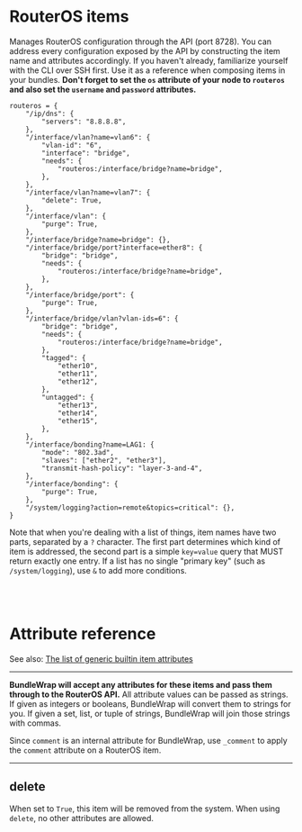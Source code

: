 # RouterOS items

Manages RouterOS configuration through the API (port 8728). You can address every configuration exposed by the API by constructing the item name and attributes accordingly. If you haven't already, familiarize yourself with the CLI over SSH first. Use it as a reference when composing items in your bundles. <strong>Don't forget to set the <code>os</code> attribute of your node to <code>routeros</code> and also set the <code>username</code> and <code>password</code> attributes.</strong>

    routeros = {
        "/ip/dns": {
            "servers": "8.8.8.8",
        },
        "/interface/vlan?name=vlan6": {
            "vlan-id": "6",
            "interface": "bridge",
            "needs": {
                "routeros:/interface/bridge?name=bridge",
            },
        },
        "/interface/vlan?name=vlan7": {
            "delete": True,
        },
        "/interface/vlan": {
            "purge": True,
        },
        "/interface/bridge?name=bridge": {},
        "/interface/bridge/port?interface=ether8": {
            "bridge": "bridge",
            "needs": {
                "routeros:/interface/bridge?name=bridge",
            },
        },
        "/interface/bridge/port": {
            "purge": True,
        },
        "/interface/bridge/vlan?vlan-ids=6": {
            "bridge": "bridge",
            "needs": {
                "routeros:/interface/bridge?name=bridge",
            },
            "tagged": {
                "ether10",
                "ether11",
                "ether12",
            },
            "untagged": {
                "ether13",
                "ether14",
                "ether15",
            },
        },
        "/interface/bonding?name=LAG1: {
            "mode": "802.3ad",
            "slaves": ["ether2", "ether3"],
            "transmit-hash-policy": "layer-3-and-4",
        },
        "/interface/bonding": {
            "purge": True,
        },
        "/system/logging?action=remote&topics=critical": {},
    }

Note that when you're dealing with a list of things, item names have two parts, separated by a `?` character. The first part determines which kind of item is addressed, the second part is a simple `key=value` query that MUST return exactly one entry. If a list has no single "primary key" (such as `/system/logging`), use `&` to add more conditions.

<br><br>

# Attribute reference

See also: [The list of generic builtin item attributes](../repo/items.py.md#builtin-item-attributes)

<hr>

<strong>BundleWrap will accept any attributes for these items and pass them through to the RouterOS API.</strong> All attribute values can be passed as strings. If given as integers or booleans, BundleWrap will convert them to strings for you. If given a set, list, or tuple of strings, BundleWrap will join those strings with commas.

Since `comment` is an internal attribute for BundleWrap, use `_comment` to apply the `comment` attribute on a RouterOS item.

<hr>

## delete

When set to `True`, this item will be removed from the system. When using `delete`, no other attributes are allowed.
